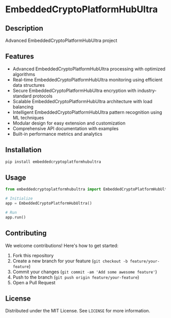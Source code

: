 # EmbeddedCryptoPlatformHubUltra

## Description

Advanced EmbeddedCryptoPlatformHubUltra project

## Features

- Advanced EmbeddedCryptoPlatformHubUltra processing with optimized algorithms
- Real-time EmbeddedCryptoPlatformHubUltra monitoring using efficient data structures
- Secure EmbeddedCryptoPlatformHubUltra encryption with industry-standard protocols
- Scalable EmbeddedCryptoPlatformHubUltra architecture with load balancing
- Intelligent EmbeddedCryptoPlatformHubUltra pattern recognition using ML techniques
- Modular design for easy extension and customization
- Comprehensive API documentation with examples
- Built-in performance metrics and analytics
## Installation

```bash
pip install embeddedcryptoplatformhubultra
```

## Usage

```python
from embeddedcryptoplatformhubultra import EmbeddedCryptoPlatformHubUltra

# Initialize
app = EmbeddedCryptoPlatformHubUltra()

# Run
app.run()
```

## Contributing

We welcome contributions! Here's how to get started:

1. Fork this repository
2. Create a new branch for your feature (`git checkout -b feature/your-feature`)
3. Commit your changes (`git commit -am 'Add some awesome feature'`)
4. Push to the branch (`git push origin feature/your-feature`)
5. Open a Pull Request

## License

Distributed under the MIT License. See `LICENSE` for more information.
